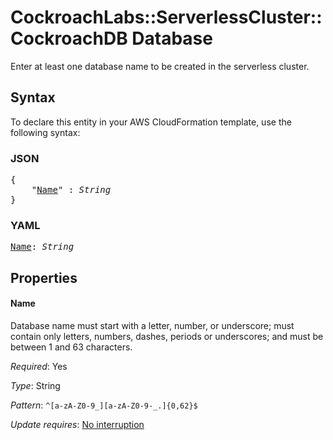 # CockroachLabs::ServerlessCluster::CockroachDB Database

Enter at least one database name to be created in the serverless cluster.

## Syntax

To declare this entity in your AWS CloudFormation template, use the following syntax:

### JSON

<pre>
{
    "<a href="#name" title="Name">Name</a>" : <i>String</i>
}
</pre>

### YAML

<pre>
<a href="#name" title="Name">Name</a>: <i>String</i>
</pre>

## Properties

#### Name

Database name must start with a letter, number, or underscore; must contain only letters, numbers, dashes, periods or underscores; and must be between 1 and 63 characters.

_Required_: Yes

_Type_: String

_Pattern_: <code>^[a-zA-Z0-9_][a-zA-Z0-9-_.]{0,62}$</code>

_Update requires_: [No interruption](https://docs.aws.amazon.com/AWSCloudFormation/latest/UserGuide/using-cfn-updating-stacks-update-behaviors.html#update-no-interrupt)

